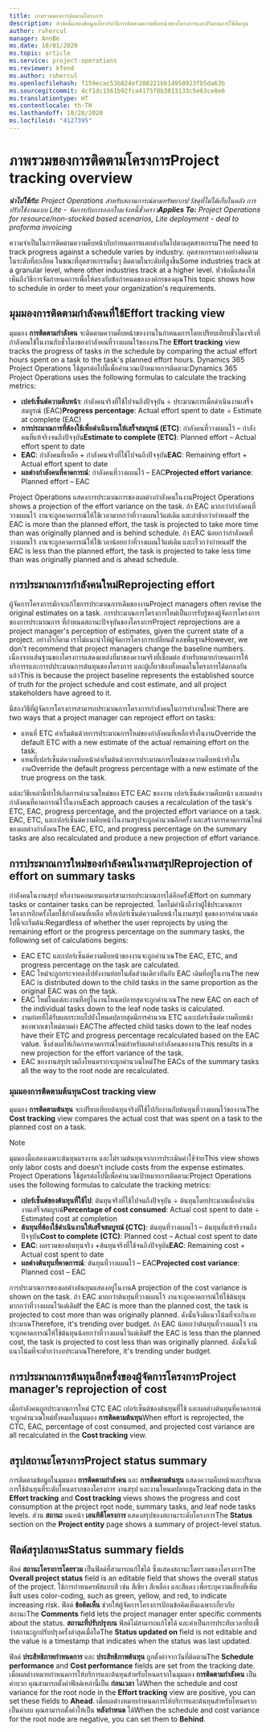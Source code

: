 ```yaml
---
title: ภาพรวมของการติดตามโครงการ
description: หัวข้อนี้แสดงข้อมูลเกี่ยวกับวิธีการติดตามความคืบหน้าของโครงการและปริมาณการใช้ต้นทุน
author: ruhercul
manager: AnnBe
ms.date: 10/01/2020
ms.topic: article
ms.service: project-operations
ms.reviewer: kfend
ms.author: ruhercul
ms.openlocfilehash: f159ecac53b824ef208221bb14958923fb5da63b
ms.sourcegitcommit: 4cf1dc1561b92fca4175f0b3813133c5e63ce8e6
ms.translationtype: HT
ms.contentlocale: th-TH
ms.lasthandoff: 10/28/2020
ms.locfileid: "4127395"
---
```

# <a name="project-tracking-overview"></a><span data-ttu-id="1a3e5-103">ภาพรวมของการติดตามโครงการ</span><span class="sxs-lookup"><span data-stu-id="1a3e5-103">Project tracking overview</span></span>

<span data-ttu-id="1a3e5-104">_**นำไปใช้กับ:** Project Operations สำหรับสถานการณ์ตามทรัพยากร/วัสดุที่ไม่ได้เก็บในคลัง การปรับใช้งานแบบ Lite - จัดการกับการออกใบแจ้งหนี้ชั่วคราว_</span><span class="sxs-lookup"><span data-stu-id="1a3e5-104">_**Applies To:** Project Operations for resource/non-stocked based scenarios, Lite deployment - deal to proforma invoicing_</span></span>

<span data-ttu-id="1a3e5-105">ความจำเป็นในการติดตามความคืบหน้ากับกำหนดการแตกต่างกันไปตามอุตสาหกรรม</span><span class="sxs-lookup"><span data-stu-id="1a3e5-105">The need to track progress against a schedule varies by industry.</span></span> <span data-ttu-id="1a3e5-106">อุตสาหกรรมบางอย่างติดตามในระดับที่ละเอียด ในขณะที่อุตสาหกรรมอื่นๆ ติดตามในระดับที่สูงขึ้น</span><span class="sxs-lookup"><span data-stu-id="1a3e5-106">Some industries track at a granular level, where other industries track at a higher level.</span></span> <span data-ttu-id="1a3e5-107">หัวข้อนี้แสดงให้เห็นถึงวิธีการจัดกำหนดการเพื่อให้ตรงกับข้อกำหนดขององค์กรของคุณ</span><span class="sxs-lookup"><span data-stu-id="1a3e5-107">This topic shows how to schedule in order to meet your organization's requirements.</span></span>

## <a name="effort-tracking-view"></a><span data-ttu-id="1a3e5-108">มุมมองการติดตามกำลังคนที่ใช้</span><span class="sxs-lookup"><span data-stu-id="1a3e5-108">Effort tracking view</span></span>

<span data-ttu-id="1a3e5-109">มุมมอง **การติดตามกำลังคน** จะติดตามความคืบหน้าของงานในกำหนดการโดยเปรียบเทียบชั่วโมงจริงที่กำลังคนใช้ในงานกับชั่วโมงของกำลังคนที่วางแผนไว้ของงาน</span><span class="sxs-lookup"><span data-stu-id="1a3e5-109">The **Effort tracking** view tracks the progress of tasks in the schedule by comparing the actual effort hours spent on a task to the task's planned effort hours.</span></span> <span data-ttu-id="1a3e5-110">Dynamics 365 Project Operations ใช้สูตรต่อไปนี้เพื่อคำนวณเป้าหมายการติดตาม:</span><span class="sxs-lookup"><span data-stu-id="1a3e5-110">Dynamics 365 Project Operations uses the following formulas to calculate the tracking metrics:</span></span>

- <span data-ttu-id="1a3e5-111">**เปอร์เซ็นต์ความคืบหน้า**: กำลังคนจริงที่ใช้ไปจนถึงปัจจุบัน ÷ ประมาณการเมื่อดำเนินงานเสร็จสมบูรณ์ (EAC)</span><span class="sxs-lookup"><span data-stu-id="1a3e5-111">**Progress percentage**: Actual effort spent to date ÷ Estimate at complete (EAC)</span></span> 
- <span data-ttu-id="1a3e5-112">**การประมาณการที่ต้องใช้เพื่อดำเนินงานให้เสร็จสมบูรณ์ (ETC)**: กำลังคนที่วางแผนไว้ – กำลังคนที่แท้จริงจนถึงปัจจุบัน</span><span class="sxs-lookup"><span data-stu-id="1a3e5-112">**Estimate to complete (ETC)**: Planned effort – Actual effort spent to date</span></span> 
- <span data-ttu-id="1a3e5-113">**EAC**: กำลังคนที่เหลือ + กำลังคนจริงที่ใช้ไปจนถึงปัจจุบัน</span><span class="sxs-lookup"><span data-stu-id="1a3e5-113">**EAC**: Remaining effort + Actual effort spent to date</span></span> 
- <span data-ttu-id="1a3e5-114">**ผลต่างกำลังคนที่คาดการณ์**: กำลังคนที่วางแผนไว้ – EAC</span><span class="sxs-lookup"><span data-stu-id="1a3e5-114">**Projected effort variance**: Planned effort – EAC</span></span>

<span data-ttu-id="1a3e5-115">Project Operations แสดงการประมาณการของผลต่างกำลังคนในงาน</span><span class="sxs-lookup"><span data-stu-id="1a3e5-115">Project Operations shows a projection of the effort variance on the task.</span></span> <span data-ttu-id="1a3e5-116">ถ้า EAC มากกว่ากำลังคนที่วางแผนไว้ งานจะถูกคาดการณ์ให้ใช้เวลามากกว่าที่วางแผนไว้แต่เดิม และล่าช้ากว่ากำหนด</span><span class="sxs-lookup"><span data-stu-id="1a3e5-116">If the EAC is more than the planned effort, the task is projected to take more time than was originally planned and is behind schedule.</span></span> <span data-ttu-id="1a3e5-117">ถ้า EAC น้อยกว่ากำลังคนที่วางแผนไว้ งานจะถูกคาดการณ์ให้ใช้เวลาน้อยกว่าที่วางแผนไว้แต่เดิม และเร็วกว่ากำหนด</span><span class="sxs-lookup"><span data-stu-id="1a3e5-117">If the EAC is less than the planned effort, the task is projected to take less time than was originally planned and is ahead schedule.</span></span>

## <a name="reprojecting-effort"></a><span data-ttu-id="1a3e5-118">การประมาณการกำลังคนใหม่</span><span class="sxs-lookup"><span data-stu-id="1a3e5-118">Reprojecting effort</span></span>

<span data-ttu-id="1a3e5-119">ผู้จัดการโครงการมักจะแก้ไขการประมาณการเดิมของงาน</span><span class="sxs-lookup"><span data-stu-id="1a3e5-119">Project managers often revise the original estimates on a task.</span></span> <span data-ttu-id="1a3e5-120">การประมาณการโครงการใหม่เป็นการรับรู้ของผู้จัดการโครงการของการประมาณการ ที่กำหนดสถานะปัจจุบันของโครงการ</span><span class="sxs-lookup"><span data-stu-id="1a3e5-120">Project reprojections are a project manager's perception of estimates, given the current state of a project.</span></span> <span data-ttu-id="1a3e5-121">อย่างไรก็ตาม เราไม่แนะนำให้ผู้จัดการโครงการเปลี่ยนตัวเลขพื้นฐาน</span><span class="sxs-lookup"><span data-stu-id="1a3e5-121">However, we don't recommend that project managers change the baseline numbers.</span></span> <span data-ttu-id="1a3e5-122">เนื่องจากเส้นฐานของโครงการแสดงแหล่งที่มาของความจริงที่เชื่อมต่อ สำหรับหมายกำหนดการให้บริการรและการปประมาณการต้นทุนของโครงการ และผู้เกี่ยวข้องทั้งหมดในโครงการได้ตกลงกันแล้ว</span><span class="sxs-lookup"><span data-stu-id="1a3e5-122">This is because the project baseline represents the established source of truth for the project schedule and cost estimate, and all project stakeholders have agreed to it.</span></span>

<span data-ttu-id="1a3e5-123">มีสองวิธีที่ผู้จัดการโครงการสามารถประมาณการโครงการกำลังคนในการทำงานใหม่:</span><span class="sxs-lookup"><span data-stu-id="1a3e5-123">There are two ways that a project manager can reproject effort on tasks:</span></span>

- <span data-ttu-id="1a3e5-124">แทนที่ ETC ค่าเริ่มต้นด้วยการประมาณการใหม่ของกำลังคนที่เหลือจริงในงาน</span><span class="sxs-lookup"><span data-stu-id="1a3e5-124">Override the default ETC with a new estimate of the actual remaining effort on the task.</span></span> 
- <span data-ttu-id="1a3e5-125">แทนที่เปอร์เซ็นต์ความคืบหน้าค่าเริ่มต้นด้วยการประมาณการใหม่ของความคืบหน้าจริงในงาน</span><span class="sxs-lookup"><span data-stu-id="1a3e5-125">Override the default progress percentage with a new estimate of the true progress on the task.</span></span>

<span data-ttu-id="1a3e5-126">แต่ละวิธีเหล่านี้ทำให้เกิดการคำนวณใหม่ของ ETC EAC ของงาน เปอร์เซ็นต์ความคืบหน้า และผลต่างกำลังคนที่คาดการณ์ไว้ในงาน</span><span class="sxs-lookup"><span data-stu-id="1a3e5-126">Each approach causes a recalculation of the task's ETC, EAC, progress percentage, and the projected effort variance on a task.</span></span> <span data-ttu-id="1a3e5-127">EAC, ETC, และเปอร์เซ็นต์ความคืบหน้าในงานสรุปจะถูกคำนวณอีกครั้ง และสร้างการคาดการณ์ใหม่ของผลต่างกำลังคน</span><span class="sxs-lookup"><span data-stu-id="1a3e5-127">The EAC, ETC, and progress percentage on the summary tasks are also recalculated and produce a new projection of effort variance.</span></span>

## <a name="reprojection-of-effort-on-summary-tasks"></a><span data-ttu-id="1a3e5-128">การประมาณการใหม่ของกำลังคนในงานสรุป</span><span class="sxs-lookup"><span data-stu-id="1a3e5-128">Reprojection of effort on summary tasks</span></span>

<span data-ttu-id="1a3e5-129">กำลังคนในงานสรุป หรืองานคอนเทนเนอร์สามารถประมาณการได้อีกครั้ง</span><span class="sxs-lookup"><span data-stu-id="1a3e5-129">Effort on summary tasks or container tasks can be reprojected.</span></span> <span data-ttu-id="1a3e5-130">โดยไม่คำนึงถึงว่าผู้ใช้ประมาณการโครงการอีกครั้งโดยใช้กำลังคนที่เหลือ หรือเปอร์เซ็นต์ความคืบหน้าในงานสรุป ชุดของการคำนวณต่อไปนี้จะเริ่มต้น:</span><span class="sxs-lookup"><span data-stu-id="1a3e5-130">Regardless of whether the user reprojects by using the remaining effort or the progress percentage on the summary tasks, the following set of calculations begins:</span></span>

- <span data-ttu-id="1a3e5-131">EAC ETC และเปอร์เซ็นต์ความคืบหน้าของงานจะถูกคำนวณ</span><span class="sxs-lookup"><span data-stu-id="1a3e5-131">The EAC, ETC, and progress percentage on the task are calculated.</span></span>
- <span data-ttu-id="1a3e5-132">EAC ใหม่จะถูกกระจายลงไปยังงานย่อยในสัดส่วนเดียวกันกับ EAC เดิมที่อยู่ในงาน</span><span class="sxs-lookup"><span data-stu-id="1a3e5-132">The new EAC is distributed down to the child tasks in the same proportion as the original EAC was on the task.</span></span>
- <span data-ttu-id="1a3e5-133">EAC ใหม่ในแต่ละงานที่อยู่ในงานโหนดปลายสุดจะถูกคำนวณ</span><span class="sxs-lookup"><span data-stu-id="1a3e5-133">The new EAC on each of the individual tasks down to the leaf node tasks is calculated.</span></span> 
- <span data-ttu-id="1a3e5-134">งานย่อยที่ได้รับผลกระทบไปยังโหนดปลายสุดมีการคำนวณ ETC และเปอร์เซ็นต์ความคืบหน้าของพวกเขาใหม่ตามค่า EAC</span><span class="sxs-lookup"><span data-stu-id="1a3e5-134">The affected child tasks down to the leaf nodes have their ETC and progress percentage recalculated based on the EAC value.</span></span> <span data-ttu-id="1a3e5-135">ซึ่งส่งผลให้เกิดการคาดการณ์ใหม่สำหรับผลต่างกำลังคนของงาน</span><span class="sxs-lookup"><span data-stu-id="1a3e5-135">This results in a new projection for the effort variance of the task.</span></span> 
- <span data-ttu-id="1a3e5-136">EAC ของงานสรุปรวมถึงโหนดรากจะถูกคำนวณใหม่</span><span class="sxs-lookup"><span data-stu-id="1a3e5-136">The EACs of the summary tasks all the way to the root node are recalculated.</span></span>

### <a name="cost-tracking-view"></a><span data-ttu-id="1a3e5-137">มุมมองการติดตามต้นทุน</span><span class="sxs-lookup"><span data-stu-id="1a3e5-137">Cost tracking view</span></span> 

<span data-ttu-id="1a3e5-138">มุมมอง **การติดตามต้นทุน** จะเปรียบเทียบต้นทุนจริงที่ใช้ไปกับงานกับต้นทุนที่วางแผนไว้ของงาน</span><span class="sxs-lookup"><span data-stu-id="1a3e5-138">The **Cost tracking** view compares the actual cost that was spent on a task to the planned cost on a task.</span></span> 

> [!NOTE]
> <span data-ttu-id="1a3e5-139">มุมมองนี้แสดงเฉพาะต้นทุนแรงงาน และไม่รวมต้นทุนจากการประเมินค่าใช้จ่าย</span><span class="sxs-lookup"><span data-stu-id="1a3e5-139">This view shows only labor costs and doesn’t include costs from the expense estimates.</span></span> <span data-ttu-id="1a3e5-140">Project Operations ใช้สูตรต่อไปนี้เพื่อคำนวณเป้าหมายการติดตาม:</span><span class="sxs-lookup"><span data-stu-id="1a3e5-140">Project Operations uses the following formulas to calculate the tracking metrics:</span></span>

- <span data-ttu-id="1a3e5-141">**เปอร์เซ็นต์ของต้นทุนที่ใช้ไป**: ต้นทุนจริงที่ใช้ไปจนถึงปัจจุบัน ÷ ต้นทุนโดยประมาณเมื่อดำเนินงานเสร็จสมบูรณ์</span><span class="sxs-lookup"><span data-stu-id="1a3e5-141">**Percentage of cost consumed**: Actual cost spent to date ÷ Estimated cost at completion</span></span>
- <span data-ttu-id="1a3e5-142">**ต้นทุนที่ต้องใช้ดำเนินงานให้เสร็จสมบูรณ์ (CTC)**: ต้นทุนที่วางแผนไว้ – ต้นทุนที่แท้จริงจนถึงปัจจุบัน</span><span class="sxs-lookup"><span data-stu-id="1a3e5-142">**Cost to complete (CTC)**: Planned cost – Actual cost spent to date</span></span>
- <span data-ttu-id="1a3e5-143">**EAC**: ผลรวมของต้นทุนจริง +ต้นทุนจริงที่ใช้จนถึงปัจจุบัน</span><span class="sxs-lookup"><span data-stu-id="1a3e5-143">**EAC**: Remaining cost + Actual cost spent to date</span></span>
- <span data-ttu-id="1a3e5-144">**ผลต่างต้นทุนที่คาดการณ์**: ต้นทุนที่วางแผนไว้ – EAC</span><span class="sxs-lookup"><span data-stu-id="1a3e5-144">**Projected cost variance**: Planned cost – EAC</span></span>

<span data-ttu-id="1a3e5-145">การประมาณการของผลต่างต้นทุนแสดงอยู่ในงาน</span><span class="sxs-lookup"><span data-stu-id="1a3e5-145">A projection of the cost variance is shown on the task.</span></span> <span data-ttu-id="1a3e5-146">ถ้า EAC มากกว่าต้นทุนที่วางแผนไว้ งานจะถูกคาดการณ์ให้ใช้ต้นทุนมากกว่าที่วางแผนไว้แต่เดิม</span><span class="sxs-lookup"><span data-stu-id="1a3e5-146">If the EAC is more than the planned cost, the task is projected to cost more than was originally planned.</span></span> <span data-ttu-id="1a3e5-147">ดังนั้นจึงมีแนวโน้มที่จะเกินงบประมาณ</span><span class="sxs-lookup"><span data-stu-id="1a3e5-147">Therefore, it's trending over budget.</span></span> <span data-ttu-id="1a3e5-148">ถ้า EAC น้อยกว่าต้นทุนที่วางแผนไว้ งานจะถูกคาดการณ์ให้ใช้ต้นทุนน้อยกว่าที่วางแผนไว้แต่เดิม</span><span class="sxs-lookup"><span data-stu-id="1a3e5-148">If the EAC is less than the planned cost, the task is projected to cost less than was originally planned.</span></span> <span data-ttu-id="1a3e5-149">ดังนั้นจึงมีแนวโน้มที่จะต่ำกว่างบประมาณ</span><span class="sxs-lookup"><span data-stu-id="1a3e5-149">Therefore, it's trending under budget.</span></span>

## <a name="project-managers-reprojection-of-cost"></a><span data-ttu-id="1a3e5-150">การประมาณการต้นทุนอีกครั้งของผู้จัดการโครงการ</span><span class="sxs-lookup"><span data-stu-id="1a3e5-150">Project manager’s reprojection of cost</span></span>

<span data-ttu-id="1a3e5-151">เมื่อกำลังคนถูกประมาณการใหม่ CTC EAC เปอร์เซ็นต์ของต้นทุนที่ใช้ และผลต่างต้นทุนที่คาดการณ์จะถูกคำนวณใหม่ทั้งหมดในมุมมอง **การติดตามต้นทุน**</span><span class="sxs-lookup"><span data-stu-id="1a3e5-151">When effort is reprojected, the CTC, EAC, percentage of cost consumed, and projected cost variance are all recalculated in the **Cost tracking** view.</span></span>

## <a name="project-status-summary"></a><span data-ttu-id="1a3e5-152">สรุปสถานะโครงการ</span><span class="sxs-lookup"><span data-stu-id="1a3e5-152">Project status summary</span></span>

<span data-ttu-id="1a3e5-153">การติดตามข้อมูลในมุมมอง **การติดตามกำลังคน** และ **การติดตามต้นทุน** แสดงความคืบหน้าและปริมาณการใช้ต้นทุนที่ระดับโหนดรากของโครงการ งานสรุป และงานโหนดปลายสุด</span><span class="sxs-lookup"><span data-stu-id="1a3e5-153">Tracking data in the **Effort tracking** and **Cost tracking** views shows the progress and cost consumption at the project root node, summary tasks, and leaf node tasks levels.</span></span> <span data-ttu-id="1a3e5-154">ส่วน **สถานะ** บนหน้า **เอนทิตีโครงการ** แสดงสรุปของสถานะระดับโครงการ</span><span class="sxs-lookup"><span data-stu-id="1a3e5-154">The **Status** section on the **Project entity** page shows a summary of project-level status.</span></span>

## <a name="status-summary-fields"></a><span data-ttu-id="1a3e5-155">ฟิลด์สรุปสถานะ</span><span class="sxs-lookup"><span data-stu-id="1a3e5-155">Status summary fields</span></span>

<span data-ttu-id="1a3e5-156">ฟิลด์ **สถานะโครงการโดยรวม** เป็นฟิลด์ที่สามารถแก้ไขได้ ซึ่งแสดงสถานะโดยรวมของโครงการ</span><span class="sxs-lookup"><span data-stu-id="1a3e5-156">The **Overall project status** field is an editable field that shows the overall status of the project.</span></span> <span data-ttu-id="1a3e5-157">ใช้การกำหนดรหัสแบบสี เช่น สีเขียว สีเหลือง และสีแดง เพื่อระบุความเสี่ยงที่เพิ่มขึ้น</span><span class="sxs-lookup"><span data-stu-id="1a3e5-157">It uses color-coding, such as green, yellow, and red, to indicate increasing risk.</span></span> <span data-ttu-id="1a3e5-158">ฟิลด์ **ข้อคิดเห็น** ช่วยให้ผู้จัดการโครงการป้อนข้อคิดเห็นเฉพาะเกี่ยวกับสถานะ</span><span class="sxs-lookup"><span data-stu-id="1a3e5-158">The **Comments** field lets the project manager enter specific comments about the status.</span></span> <span data-ttu-id="1a3e5-159">**สถานะที่ปรับปรุงบน** ฟิลด์ไม่สามารถแก้ไขได้ และค่าเป็นการประทับเวลาที่บ่งชี้ว่าสถานะถูกปรับปรุงครั้งล่าสุดเมื่อใด</span><span class="sxs-lookup"><span data-stu-id="1a3e5-159">The **Status updated on** field is not editable and the value is a timestamp that indicates when the status was last updated.</span></span>

<span data-ttu-id="1a3e5-160">ฟิลด์ **ประสิทธิภาพกำหนดการ** และ **ประสิทธิภาพต้นทุน** ถูกตั้งค่าจากวันที่ติดตาม</span><span class="sxs-lookup"><span data-stu-id="1a3e5-160">The **Schedule performance** and **Cost performance** fields are set from the tracking date.</span></span> <span data-ttu-id="1a3e5-161">เมื่อผลต่างหมายกำหนดการให้บริการและต้นทุนสำหรับโหนดรากในมุมมอง **การติดตามกำลังคน** เป็นค่าบวก คุณสามารถตั้งค่าฟิลด์เหล่านี้เป็น **ก่อนเวลา** ได้</span><span class="sxs-lookup"><span data-stu-id="1a3e5-161">When the schedule and cost variance for the root node in the **Effort tracking** view are positive, you can set these fields to **Ahead**.</span></span> <span data-ttu-id="1a3e5-162">เมื่อผลต่างหมายกำหนดการให้บริการและต้นทุนสำหรับโหนดรากเป็นค่าลบ คุณสามารถตั้งค่าให้เป็น **หลังกำหนด** ได้</span><span class="sxs-lookup"><span data-stu-id="1a3e5-162">When the schedule and cost variance for the root node are negative, you can set them to **Behind**.</span></span>
